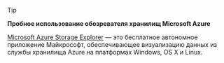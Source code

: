 > [!TIP]
> **Пробное использование обозревателя хранилищ Microsoft Azure**
> 
> [Microsoft Azure Storage Explorer](../articles/vs-azure-tools-storage-manage-with-storage-explorer.md) — это бесплатное автономное приложение Майкрософт, обеспечивающее визуализацию данных из службы хранилища Azure на платформах Windows, OS X и Linux.
> 
> 

<!---HONumber=AcomDC_0817_2016-->
